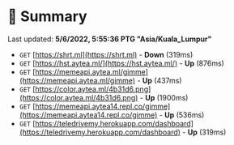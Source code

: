 # 📖 Summary
Last updated: **5/6/2022, 5:55:36 PTG "Asia/Kuala_Lumpur"**

- `GET` [https://shrt.ml](https://shrt.ml) - **Down** (319ms)
- `GET` [https://hst.aytea.ml/](https://hst.aytea.ml/) - **Up** (876ms)
- `GET` [https://memeapi.aytea.ml/gimme](https://memeapi.aytea.ml/gimme) - **Up** (437ms)
- `GET` [https://color.aytea.ml/4b31d6.png](https://color.aytea.ml/4b31d6.png) - **Up** (1900ms)
- `GET` [https://memeapi.aytea14.repl.co/gimme](https://memeapi.aytea14.repl.co/gimme) - **Up** (536ms)
- `GET` [https://teledrivemy.herokuapp.com/dashboard](https://teledrivemy.herokuapp.com/dashboard) - **Up** (319ms)
